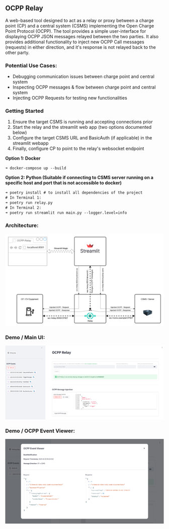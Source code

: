 ## OCPP Relay

A web-based tool designed to act as a relay or proxy between a charge point (CP) and a central system (CSMS)
implementing the Open Charge Point Protocol (OCPP). The tool provides a simple user-interface for displaying 
OCPP JSON messages relayed between the two parties. It also provides additional functionality to inject new OCPP Call 
messages (requests) in either direction, and it's response is not relayed back to the other party.

### Potential Use Cases:

* Debugging communication issues between charge point and central system
* Inspecting OCPP messages & flow between charge point and central system
* Injecting OCPP Requests for testing new functionalities

### Getting Started

 1. Ensure the target CSMS is running and accepting connections prior
 2. Start the relay and the streamlit web app (two options documented below)
 3. Configure the target CSMS URL and BasicAuth (if applicable) in the streamlit webapp
 4. Finally, configure CP to point to the relay's websocket endpoint

**Option 1: Docker**

~~~shell
➜ docker-compose up --build
~~~

**Option 2: Python (Suitable if connecting to CSMS server running on a specific host and port that is not accessible to docker)**
~~~shell
➜ poetry install # to install all dependencies of the project
# In Terminal 1:
➜ poetry run relay.py
# In Terminal 2:
➜ poetry run streamlit run main.py --logger.level=info
~~~

### Architecture:

<img src="docs/ocpp_relay_architecture.drawio.png" alt="Architecture" width="900" />

### Demo / Main UI:

<img src="docs/demo_main_ui.png" alt="Main UI" width="900"/>

### Demo / OCPP Event Viewer:

<img src="docs/demo_ocpp_event_viewer.png" alt="OCPP Event Viewer" width="900"/>
